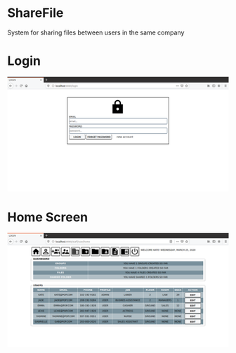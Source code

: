 # ShareFile
System for sharing files between users in the same company

# Login

![](screenshots/sharefile-login.png)

# Home Screen

![](screenshots/sharefile-home.png)
